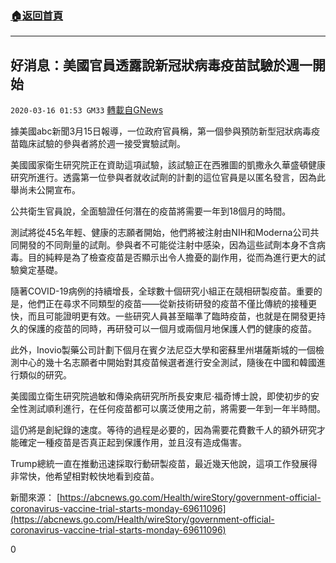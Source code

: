 ###  [:house:返回首頁](https://github.com/ourhimalayas/txt)
---

## 好消息：美國官員透露說新冠狀病毒疫苗試驗於週一開始
`2020-03-16 01:53 GM33` [轉載自GNews](https://gnews.org/zh-hant/142276/)

據美國abc新聞3月15日報導，一位政府官員稱，第一個參與預防新型冠狀病毒疫苗臨床試驗的參與者將於週一接受實驗試劑。

美國國家衛生研究院正在資助這項試驗，該試驗正在西雅圖的凱撒永久華盛頓健康研究所進行。透露第一位參與者就收試劑的計劃的這位官員是以匿名發言，因為此舉尚未公開宣布。

公共衛生官員說，全面驗證任何潛在的疫苗將需要一年到18個月的時間。

測試將從45名年輕、健康的志願者開始，他們將被注射由NIH和Moderna公司共同開發的不同劑量的試劑。參與者不可能從注射中感染，因為這些試劑本身不含病毒。目的純粹是為了檢查疫苗是否顯示出令人擔憂的副作用，從而為進行更大的試驗奠定基礎。

隨著COVID-19病例的持續增長，全球數十個研究小組正在競相研製疫苗。重要的是，他們正在尋求不同類型的疫苗——從新技術研發的疫苗不僅比傳統的接種更快，而且可能證明更有效。一些研究人員甚至瞄準了臨時疫苗，也就是在開發更持久的保護的疫苗的同時，再研發可以一個月或兩個月地保護人們的健康的疫苗。

此外，Inovio製藥公司計劃下個月在賓夕法尼亞大學和密蘇里州堪薩斯城的一個檢測中心的幾十名志願者中開始對其疫苗候選者進行安全測試，隨後在中國和韓國進行類似的研究。

美國國立衛生研究院過敏和傳染病研究所所長安東尼·福奇博士說，即使初步的安全性測試順利進行，在任何疫苗都可以廣泛使用之前，將需要一年到一年半時間。

這仍將是創紀錄的速度。等待的過程是必要的，因為需要花費數千人的額外研究才能確定一種疫苗是否真正起到保護作用，並且沒有造成傷害。

Trump總統一直在推動迅速採取行動研製疫苗，最近幾天他說，這項工作發展得非常快，他希望相對較快地看到疫苗。

新聞來源： [https://abcnews.go.com/Health/wireStory/government-official-coronavirus-vaccine-trial-starts-monday-69611096](https://abcnews.go.com/Health/wireStory/government-official-coronavirus-vaccine-trial-starts-monday-69611096)



0
